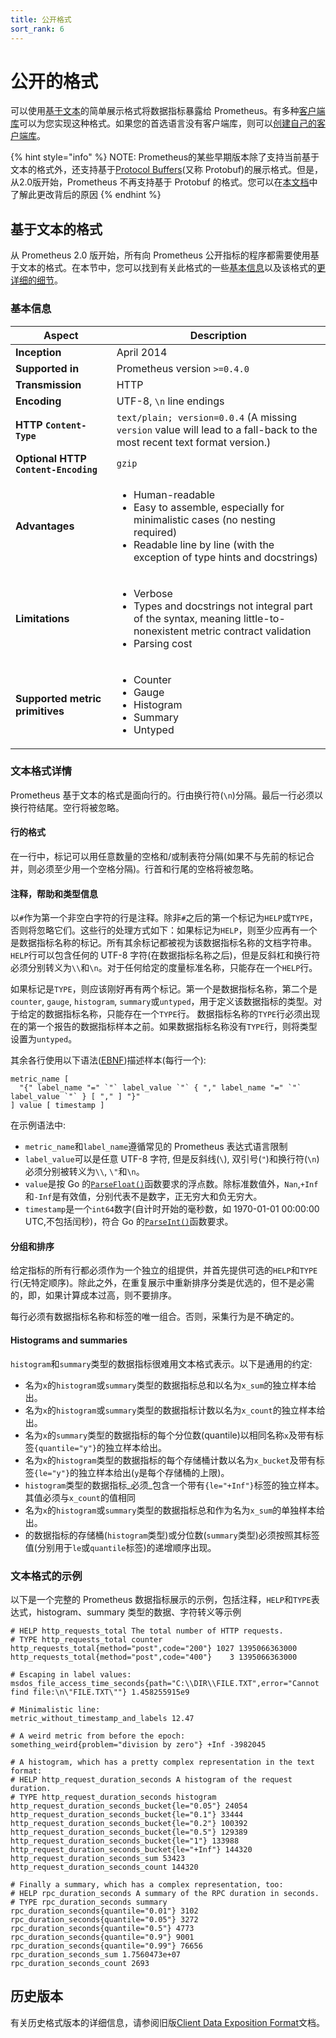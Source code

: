 ```yaml
---
title: 公开格式
sort_rank: 6
---
```


# 公开的格式

可以使用[基于文本](exposition\_formats.md#text-based-format)的简单展示格式将数据指标暴露给 Prometheus。有多种[客户端库](clientlibs.md)可以为您实现这种格式。如果您的首选语言没有客户端库，则可以[创建自己的客户端库](writing\_clientlibs.md)。

{% hint style="info" %}
NOTE: Prometheus的某些早期版本除了支持当前基于文本的格式外，还支持基于[Protocol Buffers](https://developers.google.com/protocol-buffers/)(又称 Protobuf)的展示格式。但是，从2.0版开始，Prometheus 不再支持基于 Protobuf 的格式。您可以在[本文档](https://github.com/OpenObservability/OpenMetrics/blob/master/markdown/protobuf\_vs\_text.md)中了解此更改背后的原因
{% endhint %}

## 基于文本的格式 <a href="#text-based-format" id="text-based-format"></a>

从 Prometheus 2.0 版开始，所有向 Prometheus 公开指标的程序都需要使用基于文本的格式。在本节中，您可以找到有关此格式的一些[基本信息](exposition\_formats.md#basic-info)以及该格式的[更详细的细节](exposition\_formats.md#text-format-details)。

### 基本信息 <a href="#basic-info" id="basic-info"></a>

| Aspect                               | Description                                                                                                                                                                                        |
| ------------------------------------ | -------------------------------------------------------------------------------------------------------------------------------------------------------------------------------------------------- |
| **Inception**                        | April 2014                                                                                                                                                                                         |
| **Supported in**                     | Prometheus version `>=0.4.0`                                                                                                                                                                       |
| **Transmission**                     | HTTP                                                                                                                                                                                               |
| **Encoding**                         | UTF-8, `\n` line endings                                                                                                                                                                           |
| **HTTP `Content-Type`**              | `text/plain; version=0.0.4` (A missing `version` value will lead to a fall-back to the most recent text format version.)                                                                           |
| **Optional HTTP `Content-Encoding`** | `gzip`                                                                                                                                                                                             |
| **Advantages**                       | <ul><li>Human-readable</li><li>Easy to assemble, especially for minimalistic cases (no nesting required)</li><li>Readable line by line (with the exception of type hints and docstrings)</li></ul> |
| **Limitations**                      | <ul><li>Verbose</li><li>Types and docstrings not integral part of the syntax, meaning little-to-nonexistent metric contract validation</li><li>Parsing cost</li></ul>                              |
| **Supported metric primitives**      | <ul><li>Counter</li><li>Gauge</li><li>Histogram</li><li>Summary</li><li>Untyped</li></ul>                                                                                                          |

### 文本格式详情 <a href="#text-format-details" id="text-format-details"></a>

Prometheus 基于文本的格式是面向行的。行由换行符(`\n`)分隔。最后一行必须以换行符结尾。空行将被忽略。

#### 行的格式 <a href="#line-format" id="line-format"></a>

在一行中，标记可以用任意数量的空格和/或制表符分隔(如果不与先前的标记合并，则必须至少用一个空格分隔)。行首和行尾的空格将被忽略。

#### 注释，帮助和类型信息 <a href="#comments-help-text-and-type-information" id="comments-help-text-and-type-information"></a>

以`#`作为第一个非空白字符的行是注释。除非`#`之后的第一个标记为`HELP`或`TYPE`，否则将忽略它们。这些行的处理方式如下：如果标记为`HELP`，则至少应再有一个是数据指标名称的标记。所有其余标记都被视为该数据指标名称的文档字符串。`HELP`行可以包含任何的 UTF-8 字符(在数据指标名称之后)，但是反斜杠和换行符必须分别转义为`\\`和`\n`。对于任何给定的度量标准名称，只能存在一个`HELP`行。

如果标记是`TYPE`，则应该刚好再有两个标记。第一个是数据指标名称，第二个是`counter`, `gauge`, `histogram`, `summary`或`untyped`，用于定义该数据指标的类型。对于给定的数据指标名称，只能存在一个`TYPE`行。 数据指标名称的`TYPE`行必须出现在的第一个报告的数据指标样本之前。如果数据指标名称没有`TYPE`行，则将类型设置为`untyped`。

其余各行使用以下语法([EBNF](https://en.wikipedia.org/wiki/Extended\_Backus%E2%80%93Naur\_form))描述样本(每行一个):

```
metric_name [
  "{" label_name "=" `"` label_value `"` { "," label_name "=" `"` label_value `"` } [ "," ] "}"
] value [ timestamp ]
```

在示例语法中:

* `metric_name`和`label_name`遵循常见的 Prometheus 表达式语言限制
* `label_value`可以是任意 UTF-8 字符, 但是反斜线(`\`), 双引号(`"`)和换行符(`\n`)必须分别被转义为`\\`, `\"`和`\n`。
* `value`是按 Go 的[`ParseFloat()`](https://golang.org/pkg/strconv/#ParseFloat)函数要求的浮点数。除标准数值外，`Nan`,`+Inf`和`-Inf`是有效值，分别代表不是数字，正无穷大和负无穷大。
* `timestamp`是一个`int64`数字(自计时开始的毫秒数，如 1970-01-01 00:00:00 UTC,不包括闰秒)，符合 Go 的[`ParseInt()`](https://golang.org/pkg/strconv/#ParseInt)函数要求。

#### 分组和排序 <a href="#grouping-and-sorting" id="grouping-and-sorting"></a>

给定指标的所有行都必须作为一个独立的组提供，并首先提供可选的`HELP`和`TYPE`行(无特定顺序)。除此之外，在重复展示中重新排序分类是优选的，但不是必需的，即，如果计算成本过高，则不要排序。

每行必须有数据指标名称和标签的唯一组合。否则，采集行为是不确定的。

#### Histograms and summaries

`histogram`和`summary`类型的数据指标很难用文本格式表示。以下是通用的约定:

* 名为`x`的`histogram`或`summary`类型的数据指标总和以名为`x_sum`的独立样本给出。
* 名为`x`的`histogram`或`summary`类型的数据指标计数以名为`x_count`的独立样本给出。
* 名为`x`的`summary`类型的数据指标的每个分位数(quantile)以相同名称`x`及带有标签`{quantile="y"}`的独立样本给出。
* 名为`x`的`histogram`类型的数据指标的每个存储桶计数以名为`x_bucket`及带有标签`{le="y"}`的独立样本给出(`y`是每个存储桶的上限)。
* `histogram`类型的数据指标_必须_包含一个带有`{le="+Inf"}`标签的独立样本。其值必须与`x_count`的值相同
* 名为`x`的`histogram`或`summary`类型的数据指标总和作为名为`x_sum`的单独样本给出。
* 的数据指标的存储桶(`histogram`类型)或分位数(`summary`类型)必须按照其标签值(分别用于`le`或`quantile`标签)的递增顺序出现。

### 文本格式的示例 <a href="#text-format-example" id="text-format-example"></a>

以下是一个完整的 Prometheus 数据指标展示的示例，包括注释，`HELP`和`TYPE`表达式，histogram、summary 类型的数据、字符转义等示例

```
# HELP http_requests_total The total number of HTTP requests.
# TYPE http_requests_total counter
http_requests_total{method="post",code="200"} 1027 1395066363000
http_requests_total{method="post",code="400"}    3 1395066363000

# Escaping in label values:
msdos_file_access_time_seconds{path="C:\\DIR\\FILE.TXT",error="Cannot find file:\n\"FILE.TXT\""} 1.458255915e9

# Minimalistic line:
metric_without_timestamp_and_labels 12.47

# A weird metric from before the epoch:
something_weird{problem="division by zero"} +Inf -3982045

# A histogram, which has a pretty complex representation in the text format:
# HELP http_request_duration_seconds A histogram of the request duration.
# TYPE http_request_duration_seconds histogram
http_request_duration_seconds_bucket{le="0.05"} 24054
http_request_duration_seconds_bucket{le="0.1"} 33444
http_request_duration_seconds_bucket{le="0.2"} 100392
http_request_duration_seconds_bucket{le="0.5"} 129389
http_request_duration_seconds_bucket{le="1"} 133988
http_request_duration_seconds_bucket{le="+Inf"} 144320
http_request_duration_seconds_sum 53423
http_request_duration_seconds_count 144320

# Finally a summary, which has a complex representation, too:
# HELP rpc_duration_seconds A summary of the RPC duration in seconds.
# TYPE rpc_duration_seconds summary
rpc_duration_seconds{quantile="0.01"} 3102
rpc_duration_seconds{quantile="0.05"} 3272
rpc_duration_seconds{quantile="0.5"} 4773
rpc_duration_seconds{quantile="0.9"} 9001
rpc_duration_seconds{quantile="0.99"} 76656
rpc_duration_seconds_sum 1.7560473e+07
rpc_duration_seconds_count 2693
```

## 历史版本 <a href="#historical-versions" id="historical-versions"></a>

有关历史格式版本的详细信息，请参阅旧版[Client Data Exposition Format](https://docs.google.com/document/d/1ZjyKiKxZV83VI9ZKAXRGKaUKK2BIWCT7oiGBKDBpjEY/edit?usp=sharing)文档。
